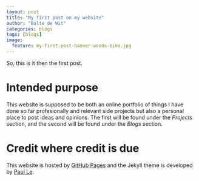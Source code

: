 ```yaml
---
layout: post
title: "My first post on my website"
author: "Balte de Wit"
categories: blogs
tags: [blogs]
image:
  feature: my-first-post-banner-woods-bike.jpg
---
```


So, this is it then the first post.

# Intended purpose
This website is supposed to be both an online portfolio of things I have done so far profesionally and relevant side projects but also a personal place to post ideas and opinions. The first will be found under the *Projects* section, and the second will be found under the _Blogs_ section.

# Credit where credit is due
This website is hosted by [GitHub Pages](pages.github.com) and the Jekyll theme is developed by [Paul Le](https://twitter.com/paululele).
